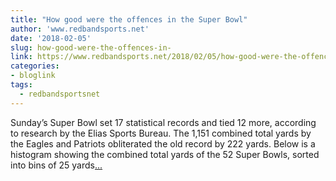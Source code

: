 ```yaml
---
title: "How good were the offences in the Super Bowl"
author: 'www.redbandsports.net'
date: '2018-02-05'
slug: how-good-were-the-offences-in-
link: https://www.redbandsports.net/2018/02/05/how-good-were-the-offences-in-the-super-bowl/
categories:
- bloglink
tags:
  - redbandsportsnet
---
```


Sunday’s Super Bowl set 17 statistical records and tied 12 more, according to research by the Elias Sports Bureau. The 1,151 combined total yards by the Eagles and Patriots obliterated the old record by 222 yards. Below is a histogram showing the combined total yards of the 52 Super Bowls, sorted into bins of 25 yards[... <i class="fas fa-external-link-alt"></i>](https://www.redbandsports.net/2018/02/05/how-good-were-the-offences-in-the-super-bowl/)

